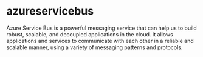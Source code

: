 # azureservicebus
Azure Service Bus is a powerful messaging service that can help us to build robust, scalable, and decoupled applications in the cloud. It allows applications and services to communicate with each other in a reliable and scalable manner, using a variety of messaging patterns and protocols.
